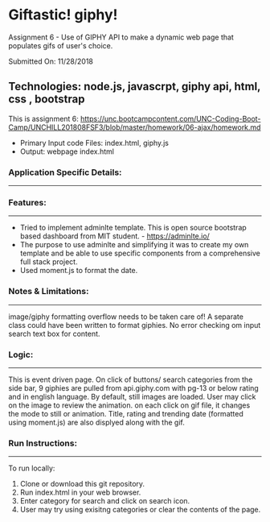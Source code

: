 # Giftastic! giphy! 
Assignment 6 -  Use of GIPHY API to make a dynamic web page that populates gifs of user's choice. 

Submitted On: 11/28/2018

## Technologies: node.js, javascrpt, giphy api, html, css , bootstrap

This is assignment 6: https://unc.bootcampcontent.com/UNC-Coding-Boot-Camp/UNCHILL201808FSF3/blob/master/homework/06-ajax/homework.md

* Primary Input code Files: index.html, giphy.js
* Output: webpage index.html


### Application Specific Details:
-----------------------------
                  
			
### Features:
----------
* Tried to implement adminlte template. This is open source bootstrap based dashboard from MIT student. - https://adminlte.io/
* The purpose to use adminlte and simplifying it was to create my own template and be able to use specific components from a comprehensive full stack project.
* Used moment.js to format the date.


### Notes & Limitations:
--------------------
image/giphy formatting overflow needs to be taken care of! A separate class could have been written to format giphies.
No error checking om input search text box for content.

### Logic:
-------
This is event driven page. 
On click of buttons/ search categories from the side bar, 9 giphies are pulled from api.giphy.com with pg-13 or below rating and in english language.
By default, still images are loaded. User may click on the image to review the animation.
on each click on gif file, it changes the mode to still or animation.
Title, rating and trending date (formatted using moment.js) are also displyed along with the gif.

	
### Run Instructions:
--------------
To run locally:

1) Clone or download this git repository.
2) Run index.html in your web browser. 
3) Enter category for search and click on search icon. 
4) User may try using exisitng categories or clear the contents of the page. 
